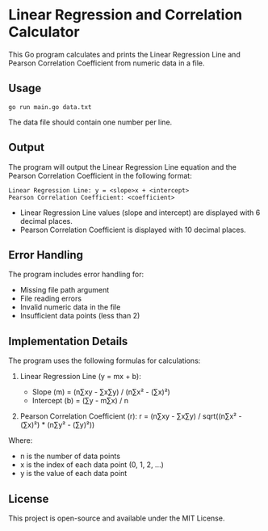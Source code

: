 # Linear Regression and Correlation Calculator

This Go program calculates and prints the Linear Regression Line and Pearson Correlation Coefficient from numeric data in a file.

## Usage

```
go run main.go data.txt
```

The data file should contain one number per line.

## Output

The program will output the Linear Regression Line equation and the Pearson Correlation Coefficient in the following format:

```
Linear Regression Line: y = <slope>x + <intercept>
Pearson Correlation Coefficient: <coefficient>
```

- Linear Regression Line values (slope and intercept) are displayed with 6 decimal places.
- Pearson Correlation Coefficient is displayed with 10 decimal places.

## Error Handling

The program includes error handling for:
- Missing file path argument
- File reading errors
- Invalid numeric data in the file
- Insufficient data points (less than 2)

## Implementation Details

The program uses the following formulas for calculations:

1. Linear Regression Line (y = mx + b):
   - Slope (m) = (n∑xy - ∑x∑y) / (n∑x² - (∑x)²)
   - Intercept (b) = (∑y - m∑x) / n

2. Pearson Correlation Coefficient (r):
   r = (n∑xy - ∑x∑y) / sqrt((n∑x² - (∑x)²) * (n∑y² - (∑y)²))

Where:
- n is the number of data points
- x is the index of each data point (0, 1, 2, ...)
- y is the value of each data point

## License

This project is open-source and available under the MIT License.